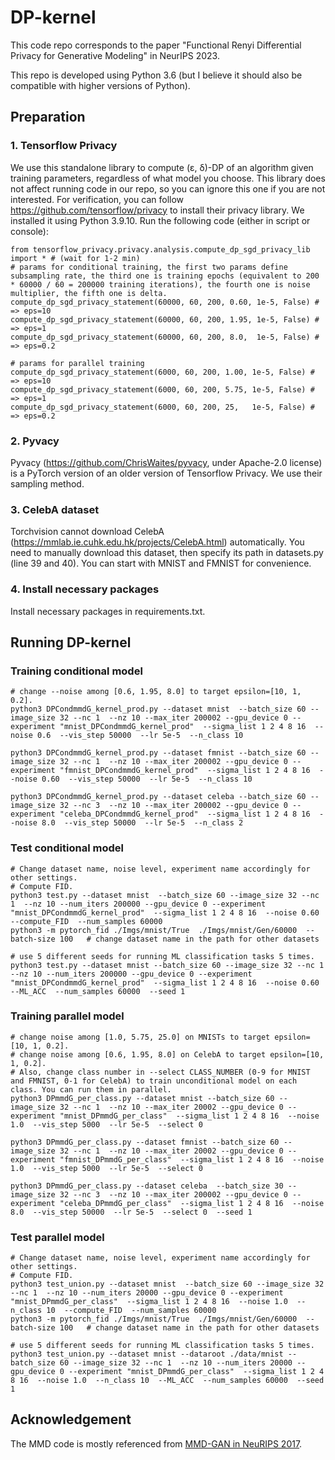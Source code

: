 # DP-kernel

This code repo corresponds to the paper "Functional Renyi Differential Privacy for Generative Modeling" in NeurIPS 2023.

This repo is developed using Python 3.6 (but I believe it should also be compatible with higher versions of Python).

## Preparation
### 1. Tensorflow Privacy
We use this standalone library to compute (ε, δ)-DP of an algorithm given training parameters, regardless of what model you choose. This library does not affect running code in our repo, so you can ignore this one if you are not interested. For verification, you can follow https://github.com/tensorflow/privacy to install their privacy library.  We installed it using Python 3.9.10. Run the following code (either in script or console):
```
from tensorflow_privacy.privacy.analysis.compute_dp_sgd_privacy_lib import * # (wait for 1-2 min)
# params for conditional training, the first two params define subsampling rate, the third one is training epochs (equivalent to 200 * 60000 / 60 = 200000 training iterations), the fourth one is noise multiplier, the fifth one is delta.
compute_dp_sgd_privacy_statement(60000, 60, 200, 0.60, 1e-5, False) # => eps=10
compute_dp_sgd_privacy_statement(60000, 60, 200, 1.95, 1e-5, False) # => eps=1
compute_dp_sgd_privacy_statement(60000, 60, 200, 8.0,  1e-5, False) # => eps=0.2

# params for parallel training
compute_dp_sgd_privacy_statement(6000, 60, 200, 1.00, 1e-5, False) # => eps=10
compute_dp_sgd_privacy_statement(6000, 60, 200, 5.75, 1e-5, False) # => eps=1
compute_dp_sgd_privacy_statement(6000, 60, 200, 25,   1e-5, False) # => eps=0.2
```

### 2. Pyvacy
Pyvacy (https://github.com/ChrisWaites/pyvacy, under Apache-2.0 license) is a PyTorch version of an older version of Tensorflow Privacy. We use their sampling method.

### 3. CelebA dataset
Torchvision cannot download CelebA (https://mmlab.ie.cuhk.edu.hk/projects/CelebA.html) automatically. You need to manually download this dataset, then specify its path in datasets.py (line 39 and 40). You can start with MNIST and FMNIST for convenience.

### 4. Install necessary packages
Install necessary packages in requirements.txt.

## Running DP-kernel
### Training conditional model
```
# change --noise among [0.6, 1.95, 8.0] to target epsilon=[10, 1, 0.2].
python3 DPCondmmdG_kernel_prod.py --dataset mnist  --batch_size 60 --image_size 32 --nc 1  --nz 10 --max_iter 200002 --gpu_device 0 --experiment "mnist_DPCondmmdG_kernel_prod"  --sigma_list 1 2 4 8 16  --noise 0.6  --vis_step 50000  --lr 5e-5  --n_class 10

python3 DPCondmmdG_kernel_prod.py --dataset fmnist --batch_size 60 --image_size 32 --nc 1  --nz 10 --max_iter 200002 --gpu_device 0 --experiment "fmnist_DPCondmmdG_kernel_prod"  --sigma_list 1 2 4 8 16  --noise 0.60  --vis_step 50000  --lr 5e-5  --n_class 10

python3 DPCondmmdG_kernel_prod.py --dataset celeba --batch_size 60 --image_size 32 --nc 3  --nz 10 --max_iter 200002 --gpu_device 0 --experiment "celeba_DPCondmmdG_kernel_prod"  --sigma_list 1 2 4 8 16  --noise 8.0  --vis_step 50000  --lr 5e-5  --n_class 2
```

### Test conditional model
```
# Change dataset name, noise level, experiment name accordingly for other settings.
# Compute FID.
python3 test.py --dataset mnist  --batch_size 60 --image_size 32 --nc 1  --nz 10 --num_iters 200000 --gpu_device 0 --experiment "mnist_DPCondmmdG_kernel_prod"  --sigma_list 1 2 4 8 16  --noise 0.60  --compute_FID  --num_samples 60000
python3 -m pytorch_fid ./Imgs/mnist/True  ./Imgs/mnist/Gen/60000  --batch-size 100   # change dataset name in the path for other datasets

# use 5 different seeds for running ML classification tasks 5 times.
python3 test.py --dataset mnist --batch_size 60 --image_size 32 --nc 1  --nz 10 --num_iters 200000 --gpu_device 0 --experiment "mnist_DPCondmmdG_kernel_prod"  --sigma_list 1 2 4 8 16  --noise 0.60  --ML_ACC  --num_samples 60000  --seed 1
```


### Training parallel model
```
# change noise among [1.0, 5.75, 25.0] on MNISTs to target epsilon=[10, 1, 0.2].
# change noise among [0.6, 1.95, 8.0] on CelebA to target epsilon=[10, 1, 0.2].
# Also, change class number in --select CLASS_NUMBER (0-9 for MNIST and FMNIST, 0-1 for CelebA) to train unconditional model on each class. You can run them in parallel.
python3 DPmmdG_per_class.py --dataset mnist --batch_size 60 --image_size 32 --nc 1  --nz 10 --max_iter 20002 --gpu_device 0 --experiment "mnist_DPmmdG_per_class"  --sigma_list 1 2 4 8 16  --noise 1.0  --vis_step 5000  --lr 5e-5  --select 0

python3 DPmmdG_per_class.py --dataset fmnist --batch_size 60 --image_size 32 --nc 1  --nz 10 --max_iter 20002 --gpu_device 0 --experiment "fmnist_DPmmdG_per_class"  --sigma_list 1 2 4 8 16  --noise 1.0  --vis_step 5000  --lr 5e-5  --select 0

python3 DPmmdG_per_class.py --dataset celeba  --batch_size 30 --image_size 32 --nc 3  --nz 10 --max_iter 200002 --gpu_device 0 --experiment "celeba_DPmmdG_per_class"  --sigma_list 1 2 4 8 16  --noise 8.0  --vis_step 50000  --lr 5e-5  --select 0  --seed 1
```

### Test parallel model
```
# Change dataset name, noise level, experiment name accordingly for other settings.
# Compute FID.
python3 test_union.py --dataset mnist  --batch_size 60 --image_size 32 --nc 1  --nz 10 --num_iters 20000 --gpu_device 0 --experiment "mnist_DPmmdG_per_class"  --sigma_list 1 2 4 8 16  --noise 1.0  --n_class 10  --compute_FID  --num_samples 60000
python3 -m pytorch_fid ./Imgs/mnist/True  ./Imgs/mnist/Gen/60000  --batch-size 100   # change dataset name in the path for other datasets

# use 5 different seeds for running ML classification tasks 5 times.
python3 test_union.py --dataset mnist --dataroot ./data/mnist --batch_size 60 --image_size 32 --nc 1  --nz 10 --num_iters 20000 --gpu_device 0 --experiment "mnist_DPmmdG_per_class"  --sigma_list 1 2 4 8 16  --noise 1.0  --n_class 10  --ML_ACC  --num_samples 60000  --seed 1
```

## Acknowledgement
The MMD code is mostly referenced from [MMD-GAN in NeuRIPS 2017](https://github.com/OctoberChang/MMD-GAN).
